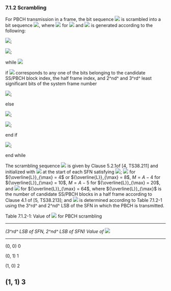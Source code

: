 ### 7.1.2 Scrambling

For PBCH transmission in a frame, the bit sequence ![](media/image3.wmf)
is scrambled into a bit sequence ![](media/image959.wmf), where
![](media/image960.wmf) for ![](media/image961.wmf) and
![](media/image962.wmf) is generated according to the following:

![](media/image963.wmf);

![](media/image964.wmf);

while ![](media/image965.wmf)

if ![](media/image966.wmf) corresponds to any one of the bits belonging
to the candidate SS/PBCH block index, the half frame index, and 2^nd^
and 3^rd^ least significant bits of the system frame number

![](media/image967.wmf);

else

![](media/image968.wmf);

![](media/image969.wmf);

end if

![](media/image970.wmf);

end while

The scrambling sequence ![](media/image971.wmf) is given by Clause
5.2.1of \[4, TS38.211\] and initialized with ![](media/image972.wmf) at
the start of each SFN satisfying ![](media/image973.wmf);
![](media/image974.wmf) for ${\overline{L}}_{\max} = 4$ or
${\overline{L}}_{\max} = 8$, $M = A - 4$ for
${\overline{L}}_{\max} = 10$, $M = A - 5$ for
${\overline{L}}_{\max} = 20$, and ![](media/image975.wmf) for
${\overline{L}}_{\max} = 64$, where ${\overline{L}}_{\max}$ is the
number of candidate SS/PBCH blocks in a half frame according to Clause
4.1 of \[5, TS38.213\]; and ![](media/image976.wmf) is determined
according to Table 7.1.2-1 using the 3^rd^ and 2^nd^ LSB of the SFN in
which the PBCH is transmitted.

Table 7.1.2-1: Value of ![](media/image976.wmf) for PBCH scrambling

  --------------------------------------------------------------------------------
  *(3^rd^ LSB of SFN, 2^nd^ LSB of SFN)*                 *Value of*
                                                         ![](media/image976.wmf)
  ------------------------------------------------------ -------------------------
  (0, 0)                                                 0

  (0, 1)                                                 1

  (1, 0)                                                 2

  (1, 1)                                                 3
  --------------------------------------------------------------------------------